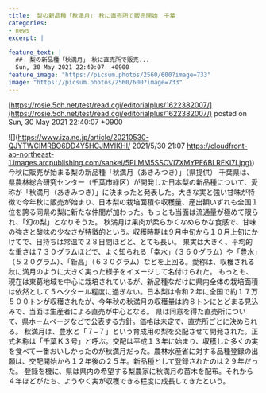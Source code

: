 ```yaml
---
title:  梨の新品種「秋満月」　秋に直売所で販売開始　千葉  
categories:
- news
excerpt: |
  
feature_text: |
  ##  梨の新品種「秋満月」　秋に直売所で販売...
  Sun, 30 May 2021 22:40:07  +0900
feature_image: "https://picsum.photos/2560/600?image=733"
image: "https://picsum.photos/2560/600?image=733"
---
```


[https://rosie.5ch.net/test/read.cgi/editorialplus/1622382007/](https://rosie.5ch.net/test/read.cgi/editorialplus/1622382007/)
posted on Sun, 30 May 2021 22:40:07  +0900

<!--more-->

![](https://www.iza.ne.jp/article/20210530-QJYTWCIMRBO6DD4Y5HCJMYIKHI/ 2021/5/30 21:07 [https://cloudfront-ap-northeast-1.images.arcpublishing.com/sankei/5PLMM5SSOVI7XMYPE6BLREKI7I.jpg)](https://cloudfront-ap-northeast-1.images.arcpublishing.com/sankei/5PLMM5SSOVI7XMYPE6BLREKI7I.jpg)) 今秋に販売が始まる梨の新品種「秋満月（あきみつき）」（県提供） 千葉県は、県農林総合研究センター（千葉市緑区）が開発した日本梨の新品種について、愛称が「秋満月（あきみつき）」に決まったと発表した。大きな実と強い甘味が特徴で今年秋に販売が始まり、日本梨の栽培面積や収穫量、産出額いずれも全国１位を誇る同県の梨に新たな仲間が加わった。もっとも当面は流通量が極めて限られ、「幻の梨」となりそうだ。 秋満月は果肉が柔らかくなめらかな食感で、甘味の強さと酸味の少なさが特徴的という。収穫時期は９月中旬から１０月上旬にかけてで、日持ちは常温で２８日間ほどと、とても長い。 果実は大きく、平均的な重さは７３０グラムほどで、よく知られる「幸水」（３６０グラム）や「豊水」（５２０グラム）、「新高」（６３０グラム）などを上回る。愛称は、収穫される秋に満月のように大きく実った様子をイメージして名付けられた。 もっとも、現在は東葛地域を中心に栽培されているが、新品種なだけに県内全体の栽培面積は依然として５ヘクタール程度に過ぎない。日本梨は令和２年に全国で約１７万５００トンが収穫されたが、今年秋の秋満月の収穫量は約８トンにとどまる見込みで、当面は生産者による直売が中心となる。 県は同意を得た直売所について、県ホームページなどで公表する方針。価格は未定で、直売所ごとに決められる。 秋満月は、豊水と「７−７」という育成用の梨を交配させて開発された。正式名称は「千葉Ｋ３号」と呼ぶ。交配は平成１３年に始まり、収穫した多くの実を食べて一番おいしかったのが秋満月だった。農林水産省に対する品種登録の出願は、交配開始から１２年後の２５年。新品種として登録されたのは２９年だった。 登録を機に、県は県内の希望する梨農家に秋満月の苗木を配布。それから４年ほどがたち、ようやく実が収穫できる程度に成長してきたという。
